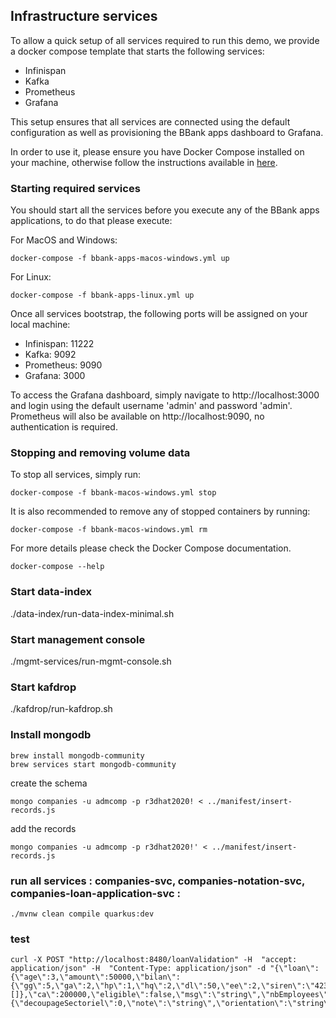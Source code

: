 ## Infrastructure services


To allow a quick setup of all services required to run this demo, we provide a docker compose template that starts the following services:
- Infinispan
- Kafka
- Prometheus
- Grafana

This setup ensures that all services are connected using the default configuration as well as provisioning the BBank apps dashboard to Grafana.  

In order to use it, please ensure you have Docker Compose installed on your machine, otherwise follow the instructions available
 in [here](https://docs.docker.com/compose/install/).
 
### Starting required services

  You should start all the services before you execute any of the BBank apps applications, to do that please execute:
  
  For MacOS and Windows:
  
    docker-compose -f bbank-apps-macos-windows.yml up
  
  For Linux:
  
    docker-compose -f bbank-apps-linux.yml up
    
  Once all services bootstrap, the following ports will be assigned on your local machine:
  - Infinispan: 11222
  - Kafka: 9092
  - Prometheus: 9090
  - Grafana: 3000
  
To access the Grafana dashboard, simply navigate to http://localhost:3000 and login using the default username 'admin' and password 'admin'.
Prometheus will also be available on http://localhost:9090, no authentication is required. 

### Stopping and removing volume data
  
  To stop all services, simply run:

    docker-compose -f bbank-macos-windows.yml stop
    
  It is also recommended to remove any of stopped containers by running:
  
    docker-compose -f bbank-macos-windows.yml rm  
    
  For more details please check the Docker Compose documentation.
  
    docker-compose --help  

  ### Start data-index
  ./data-index/run-data-index-minimal.sh
  ### Start management console
  ./mgmt-services/run-mgmt-console.sh
  ### Start kafdrop
  ./kafdrop/run-kafdrop.sh

  ### Install mongodb
  ```
  brew install mongodb-community
  brew services start mongodb-community   
  ```
  create the schema
  ```
  mongo companies -u admcomp -p r3dhat2020! < ../manifest/insert-records.js
  ```
  add the records 
  ```
  mongo companies -u admcomp -p r3dhat2020!' < ../manifest/insert-records.js
  ```
   ### run all services  : companies-svc, companies-notation-svc, companies-loan-application-svc :
   ```
   ./mvnw clean compile quarkus:dev 
   ```
   ### test
   ```
   curl -X POST "http://localhost:8480/loanValidation" -H  "accept: application/json" -H  "Content-Type: application/json" -d "{\"loan\":{\"age\":3,\"amount\":50000,\"bilan\":{\"gg\":5,\"ga\":2,\"hp\":1,\"hq\":2,\"dl\":50,\"ee\":2,\"siren\":\"423646512\",\"variables\":[]},\"ca\":200000,\"eligible\":false,\"msg\":\"string\",\"nbEmployees\":10,\"notation\":{\"decoupageSectoriel\":0,\"note\":\"string\",\"orientation\":\"string\",\"score\":0,\"typeAiguillage\":\"string\"},\"publicSupport\":true,\"siren\":\"423646512\",\"typeProjet\":\"IRD\"}}"
   ```
   


